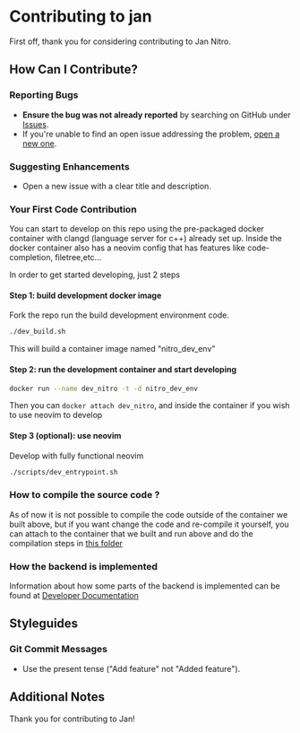 # Contributing to jan

First off, thank you for considering contributing to Jan Nitro.

## How Can I Contribute?

### Reporting Bugs

- **Ensure the bug was not already reported** by searching on GitHub under [Issues](https://github.com/janhq/nitro/issues).
- If you're unable to find an open issue addressing the problem, [open a new one](https://github.com/janhq/nitro/issues/new).

### Suggesting Enhancements

- Open a new issue with a clear title and description.

### Your First Code Contribution

You can start to develop on this repo using the pre-packaged docker container with clangd (language server for c++) already set up. Inside the docker container also has a neovim config that has features like code-completion, filetree,etc...

In order to get started developing, just 2 steps

#### Step 1: build development docker image
Fork the repo run the build development environment code.
```zsh
./dev_build.sh
```
This will build a container image named "nitro_dev_env"
#### Step 2: run the development container and start developing
```zsh
docker run --name dev_nitro -t -d nitro_dev_env 
```
Then you can `docker attach dev_nitro`, and inside the container if you wish to use neovim to develop
#### Step 3 (optional): use neovim
Develop with fully functional neovim
```zsh
./scripts/dev_entrypoint.sh
```

### How to compile the source code ?

As of now it is not possible to compile the code outside of the container we built above, but if you want change the code and re-compile it yourself, you can attach to the container that we built and run above and do the compilation steps in [this folder](core/inference_backend)

### How the backend is implemented
Information about how some parts of the backend is implemented can be found at [Developer Documentation](core/docs/development)

## Styleguides

### Git Commit Messages

- Use the present tense ("Add feature" not "Added feature").

## Additional Notes

Thank you for contributing to Jan!
